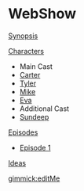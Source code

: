 # WebShow

[Synopsis](index.md)

[Characters]()

  * <span class="dropdown-header">Main Cast</span>
  * [Carter](characters/Carter.md)
  * [Tyler](characters/Tyler.md)
  * [Mike](characters/Mike.md)
  * [Eva](characters/Eva.md)
  * <span class="dropdown-header">Additional Cast</span>
  * [Sundeep](characters/?.md)

[Episodes]()

  * [Episode 1](episodes/episode1/summary.md)
  
[Ideas](ideas.md)

[gimmick:editMe](https://github.com/ProLoser/webshow/edit/gh-pages/)
